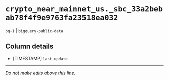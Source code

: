 # `crypto_near_mainnet_us._sbc_33a2bebab78f4f9e9763fa23518ea032`
`bq-1` | `bigquery-public-data`

## Column details
* [TIMESTAMP] `last_update`

-------------------------------------------------------------------------------
*Do not make edits above this line.*

